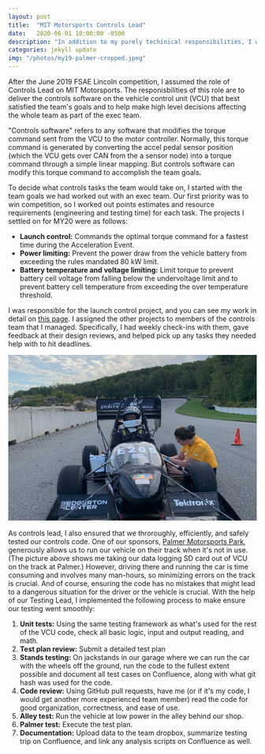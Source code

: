 ```yaml
---
layout: post
title:  "MIT Motorsports Controls Lead"
date:   2020-06-01 10:00:00 -0500
description: "In addition to my purely techinical responsibilities, I was the Controls Lead for the MY20 vehicle and served on the exec team."
categories: jekyll update
img: "/photos/my19-palmer-cropped.jpeg"
---
```


After the June 2019 FSAE Lincoln competition, I assumed the role of Controls Lead on MIT Motorsports. The responisbilities of this role are to deliver the controls software on the vehicle control unit (VCU) that best satisfied the team's goals and to help make high level decisions affecting the whole team as part of the exec team.

"Controls software" refers to any software that modifies the torque command sent from the VCU to the motor controller. Normally, this torque command is generated by converting the accel pedal sensor position (which the VCU gets over CAN from the a sensor node) into a torque command through a simple linear mapping. But controls software can modify this torque command to accomplish the team goals.

To decide what controls tasks the team would take on, I started with the team goals we had worked out with an exec team. Our first priority was to win competition, so I worked out points estimates and resource requirements (engineering and testing time) for each task. The projects I settled on for MY20 were as follows:
* **Launch control:** Commands the optimal torque command for a fastest time during the Acceleration Event.
* **Power limiting:** Prevent the power draw from the vehicle battery from exceeding the rules mandated 80 kW limit.
* **Battery temperature and voltage limiting:** Limit torque to prevent battery cell voltage from falling below the undervoltage limit and to prevent battery cell temperature from exceeding the over temperature threshold.

I was responsible for the launch control project, and you can see my work in detail on [this page](my20-launch-control). I assigned the other projects to members of the controls team that I managed. Specifically, I had weekly check-ins with them, gave feedback at their design reviews, and helped pick up any tasks they needed help with to hit deadlines.

<p>
<img src="/photos/my19-palmer-cropped.jpeg">
</p>

As controls lead, I also ensured that we throroughly, efficiently, and safely tested our controls code. One of our sponsors, [Palmer Motorsports Park](palmermotorsportspark.com), generously allows us to run our vehicle on their track when it's not in use. (The picture above shows me taking our data logging SD card out of VCU on the track at Palmer.) However, driving there and running the car is time consuming and involves many man-hours, so minimizing errors on the track is crucial. And of course, ensuring the code has no mistakes that might lead to a dangerous situation for the driver or the vehicle is crucial. With the help of our Testing Lead, I implemented the following process to make ensure our testing went smoothly:
1. **Unit tests:** Using the same testing framework as what's used for the rest of the VCU code, check all basic logic, input and output reading, and math.
2. **Test plan review:** Submit a detailed test plan
3. **Stands testing:** On jackstands in our garage where we can run the car with the wheels off the ground, run the code to the fullest extent possible and document all test cases on Confluence, along with what git hash was used for the code. 
4. **Code review:** Using GitHub pull requests, have me (or if it's my code, I would get another more experienced team member) read the code for good organization, correctness, and ease of use.
5. **Alley test:** Run the vehicle at low power in the alley behind our shop.
6. **Palmer test:** Execute the test plan.
7. **Documentation:** Upload data to the team dropbox, summarize testing trip on Confluence, and link any analysis scripts on Confluence as well.

